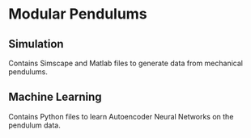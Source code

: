 # Modular Pendulums

## Simulation
Contains Simscape and Matlab files to generate data from mechanical pendulums.

## Machine Learning
Contains Python files to learn Autoencoder Neural Networks on the pendulum data.